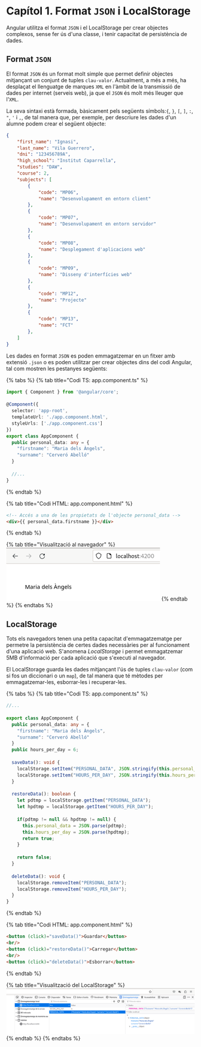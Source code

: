 # Capítol 1. Format `JSON` i LocalStorage
Angular utilitza el format `JSON` i el LocalStorage per crear objectes complexos, sense fer ús d'una classe, i tenir capacitat de persistència de dades.

## Format `JSON`
El format `JSON` és un format molt simple que permet definir objectes mitjançant un conjunt de tuples `clau-valor`. Actualment, a més a més, ha desplaçat el llenguatge de marques `XML` en l'àmbit de la transmissió de dades per internet (serveis web), ja que el `JSON` és molt més lleuger que l'`XML`.

La seva sintaxi està formada, bàsicament pels següents símbols:`{`, `}`, `[`, `]`, `:`, `"`, `'` i `,`, de tal manera que, per exemple, per descriure les dades d'un alumne podem crear el següent objecte:

```json
{
    "first_name": "Ignasi",
    "last_name": "Vila Guerrero",
    "dni": "123456789A",
    "high_school": "Institut Caparrella",
    "studies": "DAW",
    "course": 2,
    "subjects": [
        {
            "code": "MP06",
            "name": "Desenvolupament en entorn client"
        }, 
        {
            "code": "MP07",
            "name": "Desenvolupament en entorn servidor"
        },
        {
            "code": "MP08",
            "name": "Desplegament d'aplicacions web"
        },
        {
            "code": "MP09",
            "name": "Disseny d'interfícies web"
        },
        {
            "code": "MP12",
            "name": "Projecte"
        },
        {
            "code": "MP13",
            "name": "FCT"
        },
    ]
}
```

Les dades en format `JSON` es poden emmagatzemar en un fitxer amb extensió `.json` o es poden utilitzar per crear objectes dins del codi Angular, tal com mostren les pestanyes següents:

{% tabs %}
{% tab title="Codi TS: app.component.ts" %}
```typescript
import { Component } from '@angular/core';

@Component({
  selector: 'app-root',
  templateUrl: './app.component.html',
  styleUrls: ['./app.component.css']
})
export class AppComponent {
  public personal_data: any = {
    "firstname": "Maria dels Àngels",
    "surname": "Cerveró Abelló"
  }

  //...
}
```
{% endtab %}

{% tab title="Codi HTML: app.component.html" %}
```html
<!-- Accés a una de les propietats de l'objecte personal_data -->
<div>{{ personal_data.firstname }}</div>
```
{% endtab %}

{% tab title="Visualització al navegador" %}
![Visualització del resultat al navegador](img/json_result.png)
{% endtab %}
{% endtabs %}

## LocalStorage
Tots els navegadors tenen una petita capacitat d'emmagatzematge per permetre la persistència de certes dades necessàries per al funcionament d'una aplicació web. S'anomena *LocalStorage* i permet emmagatzemar 5MB d'informació per cada aplicació que s'executi al navegador.

El LocalStorage guarda les dades mitjançant l'ús de tuples `clau-valor` (com si fos un diccionari o un `map`), de tal manera que té mètodes per emmagatzemar-les, esborrar-les i recuperar-les.

{% tabs %}
{% tab title="Codi TS: app.component.ts" %}
```typescript
//...

export class AppComponent {
  public personal_data: any = {
    "firstname": "Maria dels Àngels",
    "surname": "Cerveró Abelló"
  }
  public hours_per_day = 6;

  saveData(): void {
    localStorage.setItem("PERSONAL_DATA", JSON.stringify(this.personal_data));
    localStorage.setItem("HOURS_PER_DAY", JSON.stringify(this.hours_per_day));
  }

  restoreData(): boolean {
    let pdtmp = localStorage.getItem("PERSONAL_DATA");
    let hpdtmp = localStorage.getItem("HOURS_PER_DAY");

    if(pdtmp != null && hpdtmp != null) {
      this.personal_data = JSON.parse(pdtmp);
      this.hours_per_day = JSON.parse(hpdtmp);
      return true;
    }

    return false;
  }

  deleteData(): void {
    localStorage.removeItem("PERSONAL_DATA");
    localStorage.removeItem("HOURS_PER_DAY");
  }
}
```
{% endtab %}

{% tab title="Codi HTML: app.component.html" %}
```html
<button (click)="saveData()">Guardar</button>
<br/>
<button (click)="restoreData()">Carregar</button>
<br/>
<button (click)="deleteData()">Esborrar</button>
```
{% endtab %}

{% tab title="Visualització del LocalStorage" %}
![Visualització del LocalStorage](img/localstorage.png)
{% endtab %}
{% endtabs %}